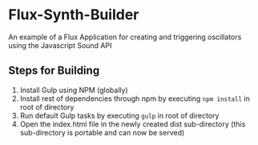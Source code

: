 # Flux-Synth-Builder
An example of a Flux Application for creating and triggering oscillators using the Javascript Sound API


## Steps for Building
1. Install Gulp using NPM (globally)
2. Install rest of dependencies through npm by executing  ``` npm install ``` in root of directory
3. Run default Gulp tasks by executing ``` gulp ``` in root of directory
4. Open the index.html file in the newly created dist sub-directory (this sub-directory is portable and can now be served)